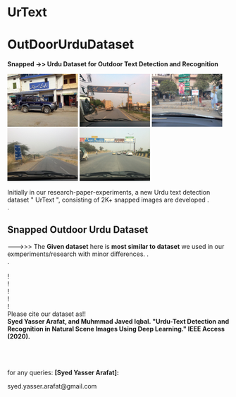 # UrText

# OutDoorUrduDataset
<b>Snapped ->> Urdu Dataset for Outdoor Text Detection and Recognition</b>

<p>
  <img src="SampleImages/_UrTextV1_IMG_5523.jpg" width=160>
 <img src="SampleImages/_UrTextV1_IMG_5827.jpg" width=160>
 <img src="SampleImages/_UrTextV1_IMG_2590.jpg" width=160>
<img src="SampleImages/_UrTextV1_IMG_2836.jpg" width=160>
  <img src="SampleImages/_UrTextV1_IMG_4126.jpg" width=160>

</p>
Initially in our research-paper-experiments, a new Urdu text detection dataset " UrText ", consisting of 2K+ snapped images are developed
.<br>
.<br>

## Snapped Outdoor Urdu Dataset
--->>> The <b>Given dataset</b> here is <b>most similar to dataset</b> we used in our exmperiments/research with minor differences. 
.<br>
.<br>
<br>
!<br>
!<br>
!<br>
!<br>
!<br>
Please cite our dataset as!!
<br>
<b>
Syed Yasser Arafat, and Muhmmad Javed Iqbal. "Urdu-Text Detection and Recognition in Natural Scene Images Using Deep Learning." IEEE Access (2020).
</b>
<br>
<br>
<br>
<br>
<div>
  <p> for any queries: <b > [Syed Yasser Arafat]: <mailto:syed.yasser.arafat@gmail.com> </b> 
</p>
</div>
syed.yasser.arafat@gmail.com
